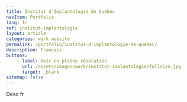 ```yaml
---
title: Institut d'Implantologie de Québec
navItem: Portfolio
lang: fr
ref: institut-implantologie
layout: article
categories: work website
permalink: /portfolio/institut-d-implantologie-de-quebec/
description: Francais
buttons:
    - label: Voir en pleine résolution
      url: /assets/images/work/institut-implantologie/fullsize.jpg
      target: _blank
sitemap: false
---
```


Desc fr
